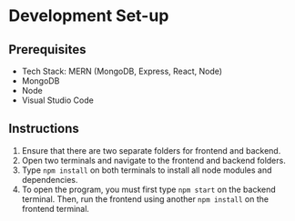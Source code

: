 # Development Set-up
## Prerequisites
* Tech Stack: MERN (MongoDB, Express, React, Node)
* MongoDB
* Node
* Visual Studio Code
## Instructions
1. Ensure that there are two separate folders for frontend and backend.
2. Open two terminals and navigate to the frontend and backend folders.
3. Type `npm install` on both terminals to install all node modules and dependencies.
4. To open the program, you must first type `npm start` on the backend terminal. Then, run the frontend using another `npm install` on the frontend terminal.